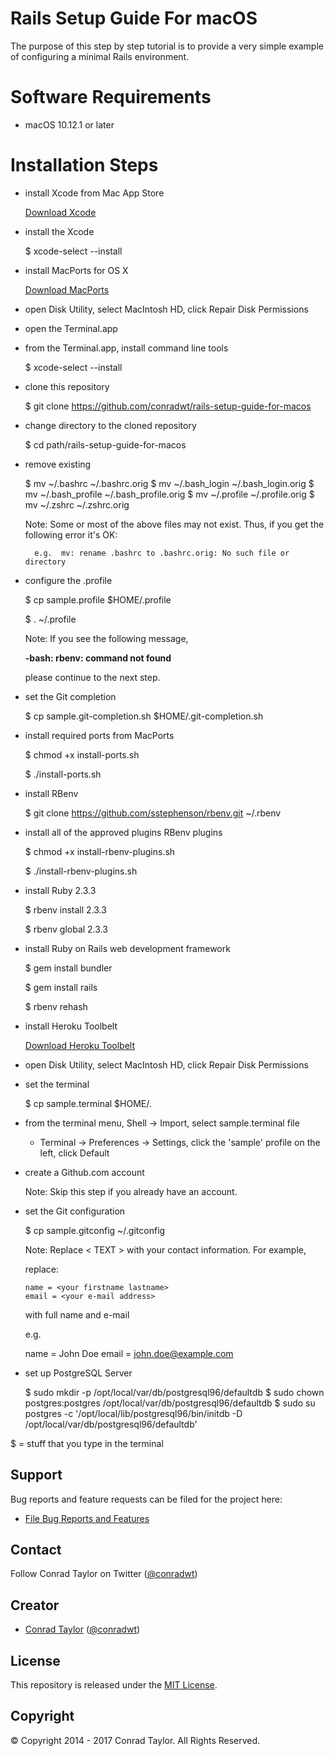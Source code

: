 Rails Setup Guide For macOS
=============================

The purpose of this step by step tutorial is to provide a very simple example of configuring a minimal Rails environment.

# Software Requirements

- macOS 10.12.1 or later

# Installation Steps

- install Xcode from Mac App Store

  [Download Xcode](https://itunes.apple.com/us/app/xcode/id497799835?mt=12#)

- install the Xcode

  $ xcode-select --install

- install MacPorts for OS X

  [Download MacPorts](https://github.com/macports/macports-base/releases/download/v2.3.5/MacPorts-2.3.5-10.12-Sierra.pkg)

- open Disk Utility, select MacIntosh HD, click Repair Disk Permissions

- open the Terminal.app

- from the Terminal.app, install command line tools

  $ xcode-select --install

- clone this repository

  $ git clone https://github.com/conradwt/rails-setup-guide-for-macos

- change directory to the cloned repository

  $ cd path/rails-setup-guide-for-macos

- remove existing

  $ mv ~/.bashrc ~/.bashrc.orig
  $ mv ~/.bash_login ~/.bash_login.orig
  $ mv ~/.bash_profile ~/.bash_profile.orig
  $ mv ~/.profile ~/.profile.orig
  $ mv ~/.zshrc ~/.zshrc.orig

  Note: Some or most of the above files may not exist.  Thus, if you get the
        following error it's OK:

        e.g.  mv: rename .bashrc to .bashrc.orig: No such file or directory

- configure the .profile

  $ cp sample.profile $HOME/.profile

  $ . ~/.profile

  Note:  If you see the following message,

  **-bash: rbenv: command not found**

  please continue to the next step.

- set the Git completion

  $ cp sample.git-completion.sh $HOME/.git-completion.sh

- install required ports from MacPorts

  $ chmod +x install-ports.sh

  $ ./install-ports.sh

- install RBenv

  $ git clone https://github.com/sstephenson/rbenv.git ~/.rbenv

- install all of the approved plugins RBenv plugins

  $ chmod +x install-rbenv-plugins.sh

  $ ./install-rbenv-plugins.sh

- install Ruby 2.3.3

  $ rbenv install 2.3.3

  $ rbenv global 2.3.3

- install Ruby on Rails web development framework

  $ gem install bundler

  $ gem install rails

  $ rbenv rehash

- install Heroku Toolbelt

  [Download Heroku Toolbelt](https://toolbelt.heroku.com)

- open Disk Utility, select MacIntosh HD, click Repair Disk Permissions

- set the terminal

  $ cp sample.terminal $HOME/.

- from the terminal menu, Shell -> Import, select sample.terminal file

  - Terminal -> Preferences -> Settings, click the 'sample' profile on the left, click Default

- create a Github.com account

  Note:  Skip this step if you already have an account.

- set the Git configuration  

  $ cp sample.gitconfig ~/.gitconfig

  Note:  Replace < TEXT > with your contact information.  For example,

  replace:

	  name = <your firstname lastname>
	  email = <your e-mail address>

  with full name and e-mail

    e.g.

    name = John Doe
    email = john.doe@example.com

- set up PostgreSQL Server

  $ sudo mkdir -p /opt/local/var/db/postgresql96/defaultdb
  $ sudo chown postgres:postgres /opt/local/var/db/postgresql96/defaultdb
  $ sudo su postgres -c '/opt/local/lib/postgresql96/bin/initdb -D /opt/local/var/db/postgresql96/defaultdb'

$ = stuff that you type in the terminal

## Support

Bug reports and feature requests can be filed for the <add project here> project here:

* [File Bug Reports and Features](https://github.com/conradwt/rails-setup-guide-for-macos/issues)

## Contact

Follow Conrad Taylor on Twitter ([@conradwt](https://twitter.com/conradwt))

## Creator

- [Conrad Taylor](http://github.com/conradwt) ([@conradwt](https://twitter.com/conradwt))

## License

This repository is released under the [MIT License](http://www.opensource.org/licenses/MIT).

## Copyright

&copy; Copyright 2014 - 2017 Conrad Taylor. All Rights Reserved.
